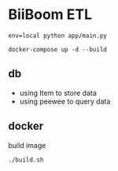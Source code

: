 # BiiBoom ETL

```shell
env=local python app/main.py
```

```shell
docker-compose up -d --build
```

## db

- using Item to store data
- using peewee to query data

## docker

build image

```shell
./build.sh
```